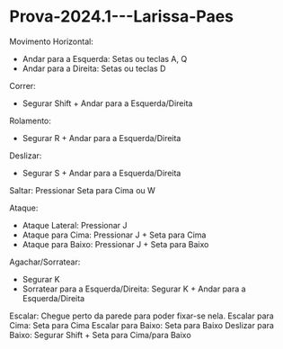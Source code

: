 # Prova-2024.1---Larissa-Paes

Movimento Horizontal:
* Andar para a Esquerda: Setas ou teclas A, Q
* Andar para a Direita: Setas ou teclas D

Correr:
* Segurar Shift + Andar para a Esquerda/Direita

Rolamento:
* Segurar R + Andar para a Esquerda/Direita

Deslizar:
* Segurar S + Andar para a Esquerda/Direita

Saltar:
Pressionar Seta para Cima ou W

Ataque:
* Ataque Lateral: Pressionar J
* Ataque para Cima: Pressionar J + Seta para Cima
* Ataque para Baixo: Pressionar J + Seta para Baixo

Agachar/Sorratear:
* Segurar K
* Sorratear para a Esquerda/Direita: Segurar K + Andar para a Esquerda/Direita

Escalar:
Chegue perto da parede para poder fixar-se nela.
Escalar para Cima: Seta para Cima
Escalar para Baixo: Seta para Baixo
Deslizar para Baixo: Segurar Shift + Seta para Cima/para Baixo
